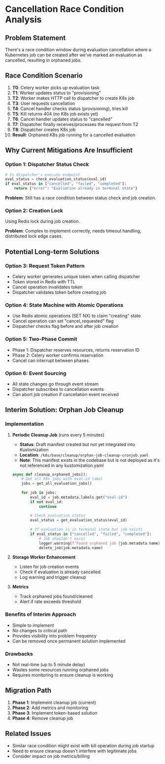 # Cancellation Race Condition Analysis

## Problem Statement

There's a race condition window during evaluation cancellation where a Kubernetes job can be created after we've marked an evaluation as cancelled, resulting in orphaned jobs.

## Race Condition Scenario

1. **T0**: Celery worker picks up evaluation task
2. **T1**: Worker updates status to "provisioning"
3. **T2**: Worker makes HTTP call to dispatcher to create K8s job
4. **T3**: User requests cancellation
5. **T4**: Cancel handler checks status (provisioning), tries kill
6. **T5**: Kill returns 404 (no K8s job exists yet)
7. **T6**: Cancel handler updates status to "cancelled"
8. **T7**: Dispatcher finally receives/processes the request from T2
9. **T8**: Dispatcher creates K8s job
10. **Result**: Orphaned K8s job running for a cancelled evaluation

## Why Current Mitigations Are Insufficient

### Option 1: Dispatcher Status Check
```python
# In dispatcher's execute endpoint
eval_status = check_evaluation_status(eval_id)
if eval_status in ["cancelled", "failed", "completed"]:
    return {"error": "Evaluation already in terminal state"}
```

**Problem**: Still has a race condition between status check and job creation.

### Option 2: Creation Lock
Using Redis lock during job creation.

**Problem**: Complex to implement correctly, needs timeout handling, distributed lock edge cases.

## Potential Long-term Solutions

### Option 3: Request Token Pattern
- Celery worker generates unique token when calling dispatcher
- Token stored in Redis with TTL
- Cancel operation invalidates token
- Dispatcher validates token before creating job

### Option 4: State Machine with Atomic Operations
- Use Redis atomic operations (SET NX) to claim "creating" state
- Cancel operation can set "cancel_requested" flag
- Dispatcher checks flag before and after job creation

### Option 5: Two-Phase Commit
- Phase 1: Dispatcher reserves resources, returns reservation ID
- Phase 2: Celery worker confirms reservation
- Cancel can interrupt between phases

### Option 6: Event Sourcing
- All state changes go through event stream
- Dispatcher subscribes to cancellation events
- Can abort job creation if cancellation event received

## Interim Solution: Orphan Job Cleanup

### Implementation

1. **Periodic Cleanup Job** (runs every 5 minutes)
   - **Status**: Draft manifest created but not yet integrated into Kustomization
   - **Location**: `/k8s/base/cleanup/orphan-job-cleanup-cronjob.yaml`
   - **Note**: This manifest exists in the codebase but is not deployed as it's not referenced in any kustomization.yaml
   ```python
   async def cleanup_orphaned_jobs():
       # Get all K8s jobs with eval-id label
       jobs = get_all_evaluation_jobs()
       
       for job in jobs:
           eval_id = job.metadata.labels.get("eval-id")
           if not eval_id:
               continue
               
           # Check evaluation status
           eval_status = get_evaluation_status(eval_id)
           
           # If evaluation is in terminal state but job exists
           if eval_status in ["cancelled", "failed", "completed"]:
               # Job shouldn't exist
               logger.warning(f"Found orphaned job {job.metadata.name} for {eval_status} evaluation {eval_id}")
               delete_job(job.metadata.name)
   ```

2. **Storage Worker Enhancement**
   - Listen for job creation events
   - Check if evaluation is already cancelled
   - Log warning and trigger cleanup

3. **Metrics**
   - Track orphaned jobs found/cleaned
   - Alert if rate exceeds threshold

### Benefits of Interim Approach
- Simple to implement
- No changes to critical path
- Provides visibility into problem frequency
- Can be removed once permanent solution implemented

### Drawbacks
- Not real-time (up to 5 minute delay)
- Wastes some resources running orphaned jobs
- Requires monitoring to ensure cleanup is working

## Migration Path

1. **Phase 1**: Implement cleanup job (current)
2. **Phase 2**: Add metrics and monitoring
3. **Phase 3**: Implement token-based solution
4. **Phase 4**: Remove cleanup job

## Related Issues

- Similar race condition might exist with kill operation during job startup
- Need to ensure cleanup doesn't interfere with legitimate jobs
- Consider impact on job metrics/billing